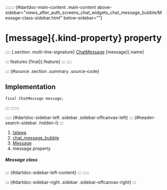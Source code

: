::::::: {#dartdoc-main-content .main-content above-sidebar="views_after_auth_screens_chat_widgets_chat_message_bubble/Message-class-sidebar.html" below-sidebar=""}
<div>

# [message]{.kind-property} property

</div>

:::: {.section .multi-line-signature}
[ChatMessage](../../models_chats_chat_message/ChatMessage-class.html)
[message]{.name}

::: features
[final]{.feature}
:::
::::

::: {#source .section .summary .source-code}
## Implementation

``` language-dart
final ChatMessage message;
```
:::
:::::::

::::: {#dartdoc-sidebar-left .sidebar .sidebar-offcanvas-left}
::: {#header-search-sidebar .hidden-l}
:::

1.  [talawa](../../index.html)
2.  [chat_message_bubble](../../views_after_auth_screens_chat_widgets_chat_message_bubble/)
3.  [Message](../../views_after_auth_screens_chat_widgets_chat_message_bubble/Message-class.html)
4.  message property

##### Message class

::: {#dartdoc-sidebar-left-content}
:::
:::::

::: {#dartdoc-sidebar-right .sidebar .sidebar-offcanvas-right}
:::
